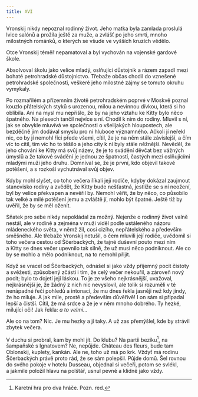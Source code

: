 ```yaml
---
title: XVI
---
```


Vronskij nikdy nepoznal rodinný život. Jeho matka byla zamlada proslulá lvice salónů a prožila ještě za muže, a zvlášť po jeho smrti, mnoho milostných románků, o kterých se všude ve vyšších kruzích vědělo.

Otce Vronskij téměř nepamatoval a byl vychován na vojenské gardové škole.

Absolvoval školu jako velice mladý, oslňující důstojník a rázem zapadl mezi bohaté petrohradské důstojnictvo. Třebaže občas chodil do vznešené petrohradské společnosti, veškeré jeho milostné zájmy se tomuto okruhu vymykaly.

Po rozmařilém a přízemním životě petrohradském poprvé v Moskvě poznal kouzlo přátelských styků s urozenou, milou a nevinnou dívkou, která si ho oblíbila. Ani na mysl mu nepřišlo, že by na jeho vztahu ke Kitty bylo něco špatného. Na plesech tančil nejvíce s ní. Chodil k nim do rodiny. Mluvil s ní, jak se obvykle mluvívá ve společnosti o všelijakých hloupostech, ale bezděčně jim dodával smyslu pro ni hluboce významného. Ačkoli jí neřekl nic, co by jí nemohl říci přede všemi, cítil, že je na něm stále závislejší, a čím víc to cítil, tím víc ho to těšilo a jeho city k ní byly stále něžnější. Nevěděl, že jeho chování ke Kitty má svůj název, že je to svádění děvčat bez vážných úmyslů a že takové svádění je jednou ze špatností, častých mezi oslňujícími mladými muži jeho druhu. Domníval se, že je první, kdo objevil takové potěšení, a s rozkoší vychutnával svůj objev.

Kdyby mohl slyšet, co toho večera říkali její rodiče, kdyby dokázal zaujmout stanovisko rodiny a zvědět, že Kitty bude nešťastná, jestliže se s ní neožení, byl by velice překvapen a nevěřil by. Nemohl věřit, že by něco, co působilo tak velké a milé potěšení jemu a zvláště jí, mohlo být špatné. Ještě tíž by uvěřil, že by se měl oženit.

Sňatek pro sebe nikdy nepokládal za možný. Nejenže o rodinný život valně nestál, ale v rodině a zejména v muži viděl podle ustáleného názoru mládeneckého světa, v němž žil, cosi cizího, nepřátelského a především směšného. Ale třebaže Vronskij netušil, o čem mluvili její rodiče, uvědomil si toho večera cestou od Ščerbackých, že tajné duševní pouto mezi ním a Kitty se dnes večer upevnilo tak silně, že už musí něco podniknout. Ale co by se mohlo a mělo podniknout, na to nemohl přijít.

Když se vracel od Ščerbackých, odnášel si jako vždy příjemný pocit čistoty a svěžesti, způsobený zčásti i tím, že celý večer nekouřil, a zároveň nový pocit; bylo to dojetí její láskou. To je ze všeho nejkrásnější, uvažoval, nejkrásnější je, že žádný z nich nic nevyslovil, ale tolik si rozuměli v té nenápadné řeči pohledů a intonací, že mu dnes řekla jasněji než kdy jindy, že ho miluje. A jak mile, prostě a především důvěřivě! I on sám si připadal lepší a čistší. Cítil, že má srdce a že je v něm mnoho dobrého. Ty hezké, milující oči! Jak řekla: _a_ _to velmi…_

Ale co na tom? Nic. Je mu hezky a jí taky. A už zas přemýšlel, kde by strávil zbytek večera.

V duchu si probral, kam by mohl jít. Do klubu? Na partii beziku[^9], na šampaňské s Ignatovem? Ne, nepůjde. Château des fleurs, bude tam Oblonskij, kuplety, kankán. Ale ne, toho už má po krk. Vždyť má rodinu Ščerbackých právě proto rád, že se sám polepšil. Půjde domů. Šel rovnou do svého pokoje v hotelu Dusseau, objednal si večeři, potom se svlékl, a jakmile položil hlavu na polštář, usnul pevně a klidně jako vždy.

  

[^9]: Karetní hra pro dva hráče. Pozn. red.
